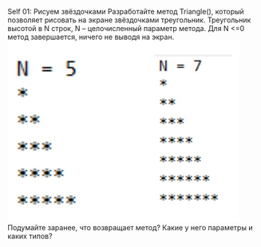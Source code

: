 Self 01: Рисуем звёздочками
Разработайте метод Triangle(), который позволяет рисовать на экране
звёздочками треугольник. Треугольник высотой в N строк, N –
целочисленный параметр метода. Для N <=0 метод завершается, ничего не
выводя на экран.
![Alt text](../images/Self01.jpg)
Подумайте заранее, что возвращает
метод? Какие у него параметры и
каких типов?